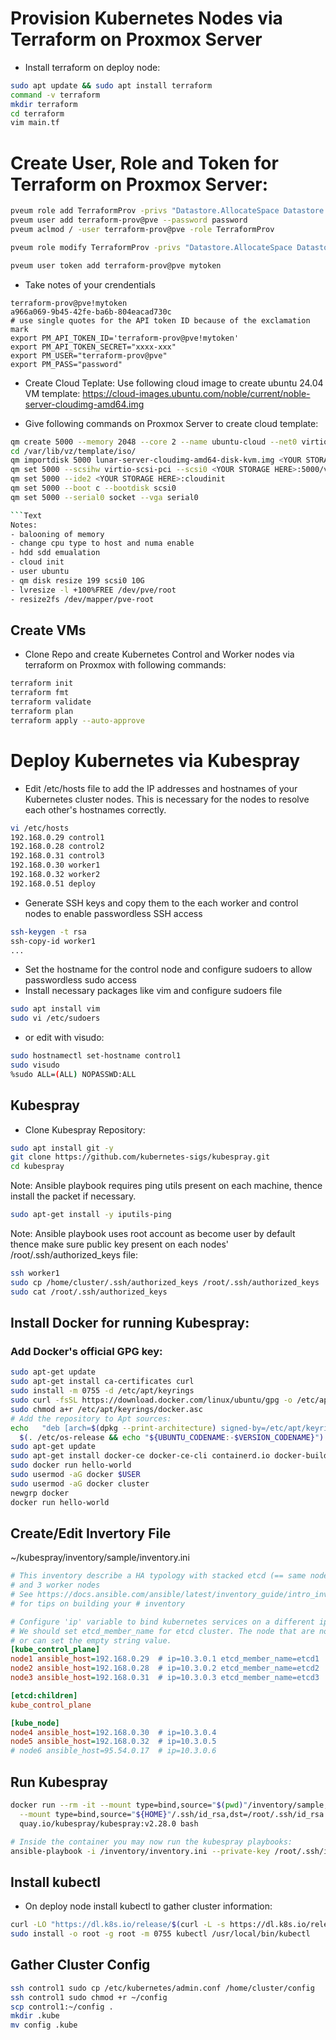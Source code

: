 # Provision Kubernetes Nodes via Terraform on Proxmox Server
- Install terraform on deploy node:
```bash
sudo apt update && sudo apt install terraform
command -v terraform
mkdir terraform 
cd terraform
vim main.tf
```
# Create User, Role and Token for Terraform on Proxmox Server:
```bash
pveum role add TerraformProv -privs "Datastore.AllocateSpace Datastore.AllocateTemplate Datastore.Audit Pool.Allocate Sys.Audit Sys.Console Sys.Modify VM.Allocate VM.Audit VM.Clone VM.Config.CDROM VM.Config.Cloudinit VM.Config.CPU VM.Config.Disk VM.Config.HWType VM.Config.Memory VM.Config.Network VM.Config.Options VM.Migrate VM.Monitor VM.PowerMgmt SDN.Use"
pveum user add terraform-prov@pve --password password
pveum aclmod / -user terraform-prov@pve -role TerraformProv

pveum role modify TerraformProv -privs "Datastore.AllocateSpace Datastore.AllocateTemplate Datastore.Audit Pool.Allocate Sys.Audit Sys.Console Sys.Modify VM.Allocate VM.Audit VM.Clone VM.Config.CDROM VM.Config.Cloudinit VM.Config.CPU VM.Config.Disk VM.Config.HWType VM.Config.Memory VM.Config.Network VM.Config.Options VM.Migrate VM.Monitor VM.PowerMgmt SDN.Use"

pveum user token add terraform-prov@pve mytoken
```
- Take notes of your crendentials
```text
terraform-prov@pve!mytoken
a966a069-9b45-42fe-ba6b-804eacad730c
# use single quotes for the API token ID because of the exclamation mark
export PM_API_TOKEN_ID='terraform-prov@pve!mytoken'
export PM_API_TOKEN_SECRET="xxxx-xxx"
export PM_USER="terraform-prov@pve"
export PM_PASS="password"
```
- Create Cloud Teplate:
Use following cloud image to create ubuntu 24.04 VM template:
https://cloud-images.ubuntu.com/noble/current/noble-server-cloudimg-amd64.img

- Give following commands on Proxmox Server to create cloud template:
```bash
qm create 5000 --memory 2048 --core 2 --name ubuntu-cloud --net0 virtio,bridge=vmbr0
cd /var/lib/vz/template/iso/
qm importdisk 5000 lunar-server-cloudimg-amd64-disk-kvm.img <YOUR STORAGE HERE>
qm set 5000 --scsihw virtio-scsi-pci --scsi0 <YOUR STORAGE HERE>:5000/vm-5000-disk-0.raw
qm set 5000 --ide2 <YOUR STORAGE HERE>:cloudinit
qm set 5000 --boot c --bootdisk scsi0
qm set 5000 --serial0 socket --vga serial0

```Text
Notes:
- balooning of memory
- change cpu type to host and numa enable
- hdd sdd emualation
- cloud init
- user ubuntu
- qm disk resize 199 scsi0 10G
- lvresize -l +100%FREE /dev/pve/root
- resize2fs /dev/mapper/pve-root
```

## Create VMs
- Clone Repo and create Kubernetes Control and Worker nodes via terraform on Proxmox with following commands:
```bash
terraform init
terraform fmt
terraform validate
terraform plan
terraform apply --auto-approve
```

# Deploy Kubernetes via Kubespray

- Edit /etc/hosts file to add the IP addresses and hostnames of your Kubernetes cluster nodes. This is necessary for the nodes to resolve each other's hostnames correctly.
```bash
vi /etc/hosts
192.168.0.29 control1
192.168.0.28 control2
192.168.0.31 control3
192.168.0.30 worker1
192.168.0.32 worker2
192.168.0.51 deploy
```
- Generate SSH keys and copy them to the each worker and control nodes to enable passwordless SSH access
```bash
ssh-keygen -t rsa 
ssh-copy-id worker1
...
```
- Set the hostname for the control node and configure sudoers to allow passwordless sudo access
- Install necessary packages like vim and configure sudoers file
```bash
sudo apt install vim
sudo vi /etc/sudoers
```
- or edit with visudo:
```bash
sudo hostnamectl set-hostname control1
sudo visudo
%sudo ALL=(ALL) NOPASSWD:ALL
```

## Kubespray
- Clone Kubespray Repository:
```bash
sudo apt install git -y
git clone https://github.com/kubernetes-sigs/kubespray.git
cd kubespray
```
Note: Ansible playbook requires ping utils present on each machine, thence install the packet if necessary.
```bash
sudo apt-get install -y iputils-ping
```
Note: Ansible playbook uses root account as become user by default thence make sure public key present on each nodes' /root/.ssh/authorized_keys file:
```bash
ssh worker1
sudo cp /home/cluster/.ssh/authorized_keys /root/.ssh/authorized_keys
sudo cat /root/.ssh/authorized_keys
```
## Install Docker for running Kubespray:
### Add Docker's official GPG key:
```bash
sudo apt-get update
sudo apt-get install ca-certificates curl
sudo install -m 0755 -d /etc/apt/keyrings
sudo curl -fsSL https://download.docker.com/linux/ubuntu/gpg -o /etc/apt/keyrings/docker.asc
sudo chmod a+r /etc/apt/keyrings/docker.asc
# Add the repository to Apt sources:
echo   "deb [arch=$(dpkg --print-architecture) signed-by=/etc/apt/keyrings/docker.asc] https://download.docker.com/linux/ubuntu \
  $(. /etc/os-release && echo "${UBUNTU_CODENAME:-$VERSION_CODENAME}") stable" |   sudo tee /etc/apt/sources.list.d/docker.list > /dev/null
sudo apt-get update
sudo apt-get install docker-ce docker-ce-cli containerd.io docker-buildx-plugin docker-compose-plugin
sudo docker run hello-world                                                
sudo usermod -aG docker $USER
sudo usermod -aG docker cluster
newgrp docker
docker run hello-world
```
## Create/Edit Invertory File

~/kubespray/inventory/sample/inventory.ini
```ini
# This inventory describe a HA typology with stacked etcd (== same nodes as control plane)
# and 3 worker nodes
# See https://docs.ansible.com/ansible/latest/inventory_guide/intro_inventory.html
# for tips on building your # inventory

# Configure 'ip' variable to bind kubernetes services on a different ip than the default iface
# We should set etcd_member_name for etcd cluster. The node that are not etcd members do not need to set the value,
# or can set the empty string value.
[kube_control_plane]
node1 ansible_host=192.168.0.29  # ip=10.3.0.1 etcd_member_name=etcd1
node2 ansible_host=192.168.0.28  # ip=10.3.0.2 etcd_member_name=etcd2
node3 ansible_host=192.168.0.31  # ip=10.3.0.3 etcd_member_name=etcd3

[etcd:children]
kube_control_plane

[kube_node]
node4 ansible_host=192.168.0.30  # ip=10.3.0.4
node5 ansible_host=192.168.0.32  # ip=10.3.0.5
# node6 ansible_host=95.54.0.17  # ip=10.3.0.6
```
## Run Kubespray
```bash
docker run --rm -it --mount type=bind,source="$(pwd)"/inventory/sample,dst=/inventory \
  --mount type=bind,source="${HOME}"/.ssh/id_rsa,dst=/root/.ssh/id_rsa \
  quay.io/kubespray/kubespray:v2.28.0 bash

# Inside the container you may now run the kubespray playbooks:
ansible-playbook -i /inventory/inventory.ini --private-key /root/.ssh/id_rsa cluster.yml
```

## Install kubectl
- On deploy node install kubectl to gather cluster information:
```bash
curl -LO "https://dl.k8s.io/release/$(curl -L -s https://dl.k8s.io/release/stable.txt)/bin/linux/amd64/kubectl"
sudo install -o root -g root -m 0755 kubectl /usr/local/bin/kubectl
```
## Gather Cluster Config
```bash
ssh control1 sudo cp /etc/kubernetes/admin.conf /home/cluster/config
ssh control1 sudo chmod +r ~/config
scp control1:~/config .
mkdir .kube
mv config .kube
```
